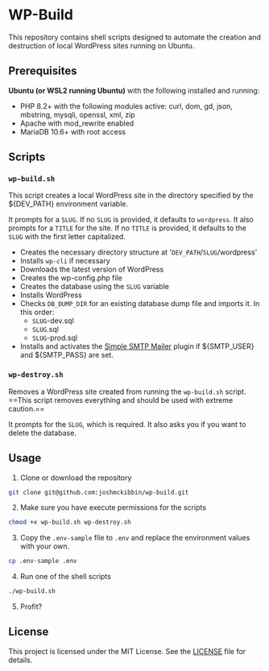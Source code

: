 # WP-Build

This repository contains shell scripts designed to automate the creation and destruction of local WordPress sites running on Ubuntu.

## Prerequisites

**Ubuntu (or WSL2 running Ubuntu)** with the following installed and running:
- PHP 8.2+ with the following modules active: curl, dom, gd, json, mbstring, mysqli, openssl, xml, zip
- Apache with mod_rewrite enabled
- MariaDB 10.6+ with root access

## Scripts

### `wp-build.sh`
This script creates a local WordPress site in the directory specified by the ${DEV_PATH} environment variable.

It prompts for a `SLUG`. If no `SLUG` is provided, it defaults to `wordpress`.
It also prompts for a `TITLE` for the site. If no `TITLE` is provided, it defaults to the `SLUG` with the first letter capitalized.

- Creates the necessary directory structure at '`DEV_PATH`/`SLUG`/wordpress'
- Installs `wp-cli` if necessary
- Downloads the latest version of WordPress
- Creates the wp-config.php file
- Creates the database using the `SLUG` variable
- Installs WordPress
- Checks `DB_DUMP_DIR` for an existing database dump file and imports it. In this order:
	- `SLUG`-dev.sql
	- `SLUG`.sql
	- `SLUG`-prod.sql
- Installs and activates the [Simple SMTP Mailer](https://wordpress.org/plugins/simple-smtp-mailer) plugin if ${SMTP_USER} and ${SMTP_PASS} are set.

### `wp-destroy.sh`
Removes a WordPress site created from running the `wp-build.sh` script.
==This script removes everything and should be used with extreme caution.==

It prompts for the `SLUG`, which is required.
It also asks you if you want to delete the database.

## Usage

1. Clone or download the repository

```sh
git clone git@github.com:joshmckibbin/wp-build.git
```

2. Make sure you have execute permissions for the scripts

```sh
chmod +x wp-build.sh wp-destroy.sh
```

3. Copy the `.env-sample` file to `.env` and replace the environment values with your own.

```sh
cp .env-sample .env
```

4. Run one of the shell scripts

```sh
./wp-build.sh
```

5. Profit?

## License

This project is licensed under the MIT License. See the [LICENSE](LICENSE) file for details.